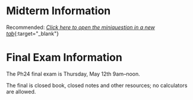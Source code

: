 # Midterm Information

Recommended: [*Click here to open the miniquestion in a new tab*](https://forms.gle/AGzc2xnbV3xRkt4Q6){:target="_blank"}

# Final Exam Information

The Ph24 final exam is Thursday, May 12th 9am–noon. 

The final is closed book, closed notes and other resources; no calculators are allowed.

